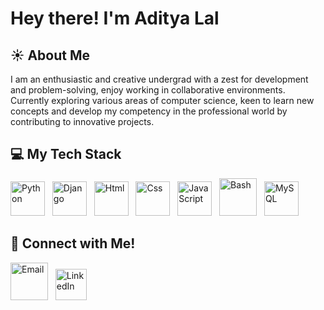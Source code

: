 # Hey there! I'm Aditya Lal

## ☀ About Me

I am an enthusiastic and creative undergrad with a zest for development and problem-solving, enjoy working in collaborative environments. Currently exploring various areas of computer science, keen to learn new concepts and develop my competency in the professional world by contributing to innovative projects. 
<br>
## 💻 My Tech Stack

<p align="left">
    <img src="https://www.svgrepo.com/show/354238/python.svg" alt="Python" width="55" height="55"/>&nbsp;&nbsp;
    <img src="https://www.svgrepo.com/show/353657/django-icon.svg" alt="Django" width="55" height="55"/>&nbsp;&nbsp;
    <img src="https://www.svgrepo.com/show/349402/html5.svg" alt="Html" width="55" height="55"/>&nbsp;&nbsp;
    <img src="https://www.svgrepo.com/show/349330/css3.svg" alt="Css" width="55" height="55"/>&nbsp;&nbsp;
    <img src="https://www.svgrepo.com/show/353925/javascript.svg" alt="JavaScript" width="55" height="55"/>&nbsp;&nbsp;
    <img src="https://www.svgrepo.com/show/353478/bash-icon.svg" alt="Bash" width="60" height="60"/>&nbsp;&nbsp;
    <img src="https://www.svgrepo.com/show/373848/mysql.svg" alt="MySQL" width="55" height="55"/>&nbsp;&nbsp;
</p>

## 📮 Connect with Me!

<p align="left">
    <a href="mailto:aditya17lal@gmail.com"><img src="https://www.svgrepo.com/show/452213/gmail.svg" alt="Email" width="60" height="60"/></a>&nbsp;&nbsp;
    <a href="https://www.linkedin.com/in/aditya17lal/"><img src="https://www.svgrepo.com/show/303299/linkedin-icon-2-logo.svg" alt="LinkedIn" width="50" height="50"/></a>
</p>

